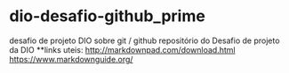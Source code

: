 # dio-desafio-github_prime
desafio de projeto DIO sobre git / github
repositório do Desafio de projeto da DIO
**links uteis:
http://markdownpad.com/download.html
https://www.markdownguide.org/
